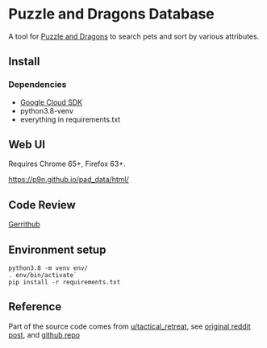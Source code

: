 # Puzzle and Dragons Database

A tool for [Puzzle and Dragons](https://pad.gungho.jp/member/) to search pets and sort by various attributes.

## Install

### Dependencies

* [Google Cloud SDK](https://cloud.google.com/storage/docs/gsutil_install)
* python3.8-venv
* everything in requirements.txt

## Web UI

Requires Chrome 65+, Firefox 63+.

<https://p9n.github.io/pad_data/html/>

## Code Review

[Gerrithub](https://review.gerrithub.io/q/project:p9n%252Fpad_data)

## Environment setup

```
python3.8 -m venv env/
. env/bin/activate`
pip install -r requirements.txt
```

## Reference

Part of the source code comes from 
[u/tactical_retreat](https://www.reddit.com/user/tactical_retreat),
see
[original reddit post](https://www.reddit.com/r/PuzzleAndDragons/comments/8xv697/new_pad_data_source_reviving_padguide_eventually/),
and
[github repo](https://github.com/nachoapps/rpad-cogs-utils/tree/master/pad_api_data)
